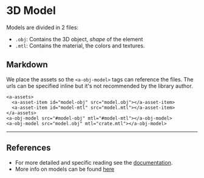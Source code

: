 # 3D Model

Models are divided in 2 files:
* `.obj`: Contains the 3D object, _shape_ of the element
* `.mtl`: Contains the material, the colors and textures.

## Markdown
We place the assets so the `<a-obj-model>` tags can reference the files. The urls can be specified inline but it's not recommended by the library author.

```
<a-assets>
  <a-asset-item id="model-obj" src="model.obj"></a-asset-item>
  <a-asset-item id="model-mtl" src="model.mtl"></a-asset-item>
</a-assets>
<a-obj-model src="#model-obj" mtl="#model-mtl"></a-obj-model>
<a-obj-model src="model.obj" mtl="crate.mtl"></a-obj-model>
```

---

## References
* For more detailed and specific reading see the [documentation](https://aframe.io/docs/1.0.0/primitives/a-obj-model.html).
* More info on models can be found [here](https://aframe.io/docs/1.0.0/introduction/models.html)